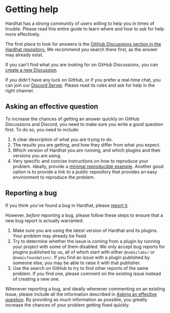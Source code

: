 # Getting help

Hardhat has a strong community of users willing to help you in times of trouble. Please read this entire guide to learn where and how to ask for help more effectively.

The first place to look for answers is the [GitHub Discussions section in the Hardhat repository.](https://github.com/NomicFoundation/hardhat) We recommend you search there first, as the answer may already exist.

If you can't find what you are looking for on GitHub Discussions, you can [create a new Discussion](https://github.com/NomicFoundation/hardhat/discussions/new).

If you didn't have any luck on GitHub, or if you prefer a real-time chat, you can join our [Discord Server](https://hardhat.org/discord). Please read its rules and ask for help in the right channel.

## Asking an effective question

To increase the chances of getting an answer quickly on GitHub Discussions and Discord, you need to make sure you write a good question first. To do so, you need to include:

1. A clear description of what you are trying to do.
2. The results you are getting, and how they differ from what you expect.
3. Which version of Hardhat you are running, and which plugins and their versions you are using.
4. Very specific and concise instructions on how to reproduce your problem. Ideally, provide a [minimal reproducible example](https://stackoverflow.com/help/minimal-reproducible-example). Another good option is to provide a link to a public repository that provides an easy environment to reproduce the problem.

## Reporting a bug

If you think you've found a bug in Hardhat, please [report it](https://github.com/NomicFoundation/hardhat/issues).

However, _before_ reporting a bug, please follow these steps to ensure that a new bug report is actually warranted:

1. Make sure you are using the latest version of Hardhat and its plugins. Your problem may already be fixed.
2. Try to determine whether the issue is coming from a plugin by running your project with some of them disabled. We only accept bug reports for plugins published by us, all of which start with either `@nomiclabs/` or `@nomicfoundation/`. If you find an issue with a plugin published by someone else, you may be able to raise it with that publisher.
3. Use the search on GitHub to try to find other reports of the same problem. If you find one, please comment on the existing issue instead of creating a new one.

Whenever reporting a bug, and ideally whenever commenting on an existing Issue, please include all the information described in [Asking an effective question](#asking-an-effective-question). By providing as much information as possible, you greatly increase the chances of your problem getting fixed quickly.
